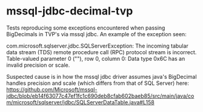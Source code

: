 # mssql-jdbc-decimal-tvp
Tests reproducing some exceptions encountered when passing BigDecimals in TVP's via mssql jdbc.  An example of the exception seen:

com.microsoft.sqlserver.jdbc.SQLServerException: The incoming tabular data stream (TDS) remote procedure call (RPC) protocol stream is incorrect. Table-valued parameter 0 (""), row 0, column 0: Data type 0x6C has an invalid precision or scale.

Suspected cause is in how the mssql jdbc driver assumes java's BigDecimal handles precision and scale (which differs from that of SQL Server) here: https://github.com/Microsoft/mssql-jdbc/blob/eb14f63077c47ef1fc1c690deb8cfab602baeb85/src/main/java/com/microsoft/sqlserver/jdbc/SQLServerDataTable.java#L158
